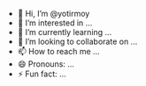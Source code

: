 - 👋 Hi, I’m @yotirmoy
- 👀 I’m interested in ...
- 🌱 I’m currently learning ...
- 💞️ I’m looking to collaborate on ...
- 📫 How to reach me ...
- 😄 Pronouns: ...
- ⚡ Fun fact: ...

<!---
yotirmoy/yotirmoy is a ✨ special ✨ repository because its `README.md` (this file) appears on your GitHub profile.
You can click the Preview link to take a look at your changes.
--->

